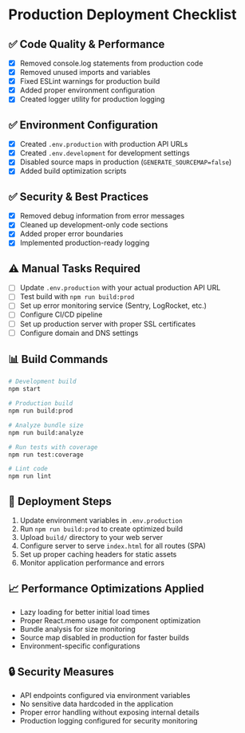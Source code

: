 # Production Deployment Checklist

## ✅ Code Quality & Performance
- [x] Removed console.log statements from production code
- [x] Removed unused imports and variables
- [x] Fixed ESLint warnings for production build
- [x] Added proper environment configuration
- [x] Created logger utility for production logging

## ✅ Environment Configuration
- [x] Created `.env.production` with production API URLs
- [x] Created `.env.development` for development settings
- [x] Disabled source maps in production (`GENERATE_SOURCEMAP=false`)
- [x] Added build optimization scripts

## ✅ Security & Best Practices
- [x] Removed debug information from error messages
- [x] Cleaned up development-only code sections
- [x] Added proper error boundaries
- [x] Implemented production-ready logging

## ⚠️ Manual Tasks Required
- [ ] Update `.env.production` with your actual production API URL
- [ ] Test build with `npm run build:prod`
- [ ] Set up error monitoring service (Sentry, LogRocket, etc.)
- [ ] Configure CI/CD pipeline
- [ ] Set up production server with proper SSL certificates
- [ ] Configure domain and DNS settings

## 📊 Build Commands
```bash
# Development build
npm start

# Production build
npm run build:prod

# Analyze bundle size
npm run build:analyze

# Run tests with coverage
npm run test:coverage

# Lint code
npm run lint
```

## 🚀 Deployment Steps
1. Update environment variables in `.env.production`
2. Run `npm run build:prod` to create optimized build
3. Upload `build/` directory to your web server
4. Configure server to serve `index.html` for all routes (SPA)
5. Set up proper caching headers for static assets
6. Monitor application performance and errors

## 📈 Performance Optimizations Applied
- Lazy loading for better initial load times
- Proper React.memo usage for component optimization
- Bundle analysis for size monitoring
- Source map disabled in production for faster builds
- Environment-specific configurations

## 🔒 Security Measures
- API endpoints configured via environment variables
- No sensitive data hardcoded in the application
- Proper error handling without exposing internal details
- Production logging configured for security monitoring